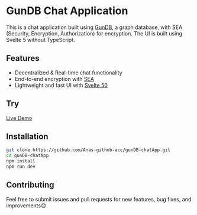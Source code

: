 # GunDB Chat Application

This is a chat application built using [GunDB](https://gun.eco/), a graph database, with SEA (Security, Encryption, Authorization) for encryption. The UI is built using Svelte 5 without TypeScript.

## Features
- Decentralized & Real-time chat functionality
- End-to-end encryption with [SEA](https://gun.eco/docs/SEA)
- Lightweight and fast UI with [Svelte 50](https://svelte.dev/docs/svelte/v5-migration-guide#Migration-script)

## Try
[Live Demo]()

## Installation
   ```bash
   git clone https://github.com/Anas-github-acc/gunDB-chatApp.git
   cd gunDB-chatApp
   npm install
   npm run dev
   ```

## Contributing
Feel free to submit issues and pull requests for new features, bug fixes, and improvements😊.
